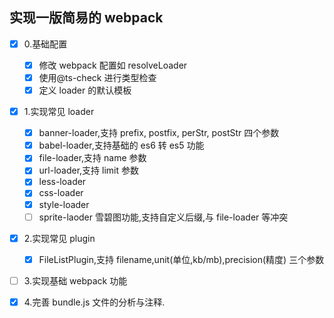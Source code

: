 ## 实现一版简易的 webpack

- [x] 0.基础配置

  - [x] 修改 webpack 配置如 resolveLoader
  - [x] 使用@ts-check 进行类型检查
  - [x] 定义 loader 的默认模板

- [x] 1.实现常见 loader
  - [x] banner-loader,支持 prefix, postfix, perStr, postStr 四个参数
  - [x] babel-loader,支持基础的 es6 转 es5 功能
  - [x] file-loader,支持 name 参数
  - [x] url-loader,支持 limit 参数
  - [x] less-loader
  - [x] css-loader
  - [x] style-loader
  - [ ] sprite-laoder 雪碧图功能,支持自定义后缀,与 file-loader 等冲突
- [x] 2.实现常见 plugin
  - [x] FileListPlugin,支持 filename,unit(单位,kb/mb),precision(精度) 三个参数
- [ ] 3.实现基础 webpack 功能
- [x] 4.完善 bundle.js 文件的分析与注释.

